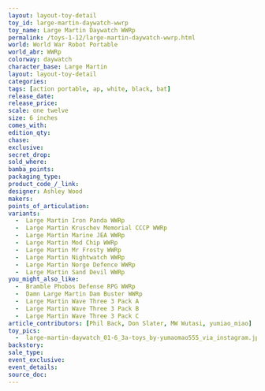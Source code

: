 ```yaml
---
layout: layout-toy-detail 
toy_id: large-martin-daywatch-wwrp
toy_name: Large Martin Daywatch WWRp
permalink: /toys-1-12/large-martin-daywatch-wwrp.html
world: World War Robot Portable
world_abr: WWRp
colorway: daywatch
character_base: Large Martin
layout: layout-toy-detail
categories: 
tags: [action portable, ap, white, black, bat] 
release_date: 
release_price:  
scale: one twelve
size: 6 inches
comes_with: 
edition_qty: 
chase: 
exclusive: 
secret_drop: 
sold_where: 
bamba_points: 
packaging_type: 
product_code_/_link:
designer: Ashley Wood
makers: 
points_of_articulation: 
variants: 
  -  Large Martin Iron Panda WWRp
  -  Large Martin Kruschev Memorial CCCP WWRp
  -  Large Martin Marine JEA WWRp
  -  Large Martin Mod Chip WWRp
  -  Large Martin Mr Frosty WWRp
  -  Large Martin Nightwatch WWRp
  -  Large Martin Norge Defence WWRp
  -  Large Martin Sand Devil WWRp
you_might_also_like: 
  -  Bramble Phobos Defense RPG WWRp
  -  Damn Large Martin Dam Buster WWRp
  -  Large Martin Wave Three 3 Pack A
  -  Large Martin Wave Three 3 Pack B
  -  Large Martin Wave Three 3 Pack C
article_contributors: [Phil Back, Don Slater, MW Wutasi, yumiao_miao]
toy_pics: 
  -  large-martin-daywatch_01-6_3a-toys_by-yumaomao555_via_instagram.jpg
backstory: 
sale_type: 
event_exclusive: 
event_details: 
source_doc: 
---
```

 